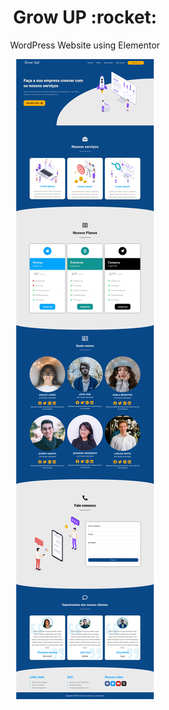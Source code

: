 <h1 align="center">Grow UP :rocket:</h1>
<p align="center">WordPress Website using Elementor</p>

<p align="center">
  <img src="index.png">
</p>

